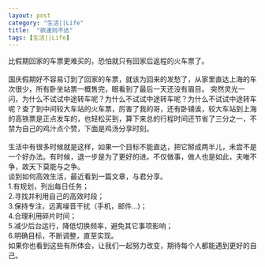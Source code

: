 ```yaml
---
layout: post
category: "生活||Life"
title:  "欲速则不达"
tags: [生活||Life]
---
```

比假期回家的车票更难买的，恐怕就只有回家后返程的火车票了。
<BR><BR>
国庆假期好不容易订到了回家的车票，就该为回来的发愁了，从家里直达上海的车次很少，所有卧坐站票一概售完，眼看到了最后一天还没有眉目。
突然灵光一闪，为什么不试试中途转车呢？为什么不试试中途转车呢？为什么不试试中途转车呢？查了到中间较大车站的火车票，厉害了我的哥，还有卧铺诶，较大车站到上海的高铁票是正点发车的，也轻松买到，算下来总的行程时间还节省了三分之一，不禁为自己的鸡汁点个赞，下面是鸡汤分享时刻。
<BR><BR>
生活中有很多时候就是这样，如果一个目标不能直达，把它掰成两半儿，未尝不是一个好办法。有时候，退一步是为了更好的进。不仅做事，做人也是如此，夫唯不争，故天下莫能与之争。<BR>
谈到如何高效生活，最近看到一篇文章，与君分享。<BR>
1.有规划，列出每日任务；<BR>
2.寻找并利用自己的高效时段；<BR>
3.保持专注，远离噪音干扰（手机，邮件…)；<BR>
4.合理利用碎片时间；<BR>
5.减少后台运行，降低切换频率，避免其它事项影响；<BR>
6.明确目标，不断调整，直至实现。<BR>
如果你也看到这些有所体会，让我们一起努力改变，期待每个人都能遇到更好的自己。   
